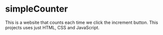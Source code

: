 # simpleCounter
This is a website that counts each time we click the increment button. This projects uses just HTML, CSS and JavaScript.
